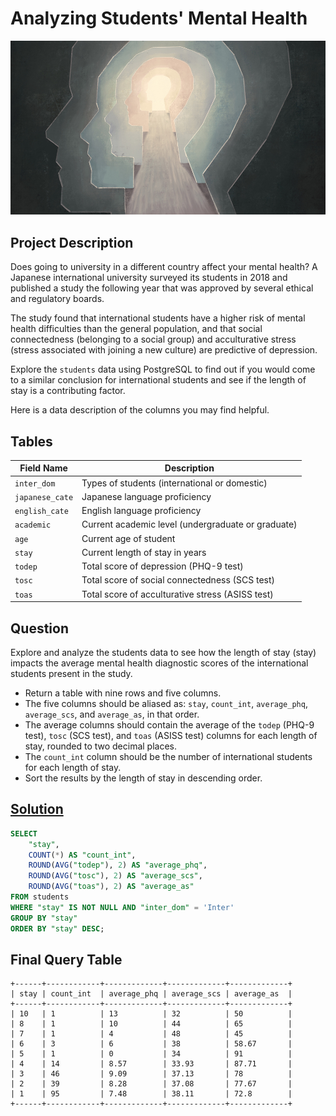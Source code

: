 # **Analyzing Students' Mental Health**

![alt text](mentalhealth-1.jpg)

## Project Description

Does going to university in a different country affect your mental health? A Japanese international university surveyed its students in 2018 and published a study the following year that was approved by several ethical and regulatory boards.

The study found that international students have a higher risk of mental health difficulties than the general population, and that social connectedness (belonging to a social group) and acculturative stress (stress associated with joining a new culture) are predictive of depression.

Explore the `students` data using PostgreSQL to find out if you would come to a similar conclusion for international students and see if the length of stay is a contributing factor.

Here is a data description of the columns you may find helpful.

## Tables

| Field Name    | Description                                      |
| ------------- | ------------------------------------------------ |
| `inter_dom`     | Types of students (international or domestic)   |
| `japanese_cate` | Japanese language proficiency                    |
| `english_cate`  | English language proficiency                     |
| `academic`      | Current academic level (undergraduate or graduate) |
| `age`           | Current age of student                           |
| `stay`          | Current length of stay in years                  |
| `todep`         | Total score of depression (PHQ-9 test)           |
| `tosc`          | Total score of social connectedness (SCS test)   |
| `toas`          | Total score of acculturative stress (ASISS test) |

## Question

Explore and analyze the students data to see how the length of stay (stay) impacts the average mental health diagnostic scores of the international students present in the study.

* Return a table with nine rows and five columns.
* The five columns should be aliased as: `stay`, `count_int`, `average_phq`, `average_scs`, and `average_as`, in that order.
* The average columns should contain the average of the `todep` (PHQ-9 test), `tosc` (SCS test), and `toas` (ASISS test) columns for each length of stay, rounded to two decimal places.
* The `count_int` column should be the number of international students for each length of stay.
* Sort the results by the length of stay in descending order.

## [Solution](solution.SQL)

```sql
SELECT 
    "stay", 
    COUNT(*) AS "count_int", 
    ROUND(AVG("todep"), 2) AS "average_phq", 
    ROUND(AVG("tosc"), 2) AS "average_scs", 
    ROUND(AVG("toas"), 2) AS "average_as"
FROM students
WHERE "stay" IS NOT NULL AND "inter_dom" = 'Inter'
GROUP BY "stay"
ORDER BY "stay" DESC; 
```

## Final Query Table 

```
+------+------------+-------------+-------------+-------------+
| stay | count_int  | average_phq | average_scs | average_as  |
+------+------------+-------------+-------------+-------------+
| 10   | 1          | 13          | 32          | 50          |
| 8    | 1          | 10          | 44          | 65          |
| 7    | 1          | 4           | 48          | 45          |
| 6    | 3          | 6           | 38          | 58.67       |
| 5    | 1          | 0           | 34          | 91          |
| 4    | 14         | 8.57        | 33.93       | 87.71       |
| 3    | 46         | 9.09        | 37.13       | 78          |
| 2    | 39         | 8.28        | 37.08       | 77.67       |
| 1    | 95         | 7.48        | 38.11       | 72.8        |
+------+------------+-------------+-------------+-------------+
```